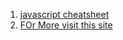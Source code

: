 1.  [javascript cheatsheet](https://cf-courses-data.s3.us.cloud-object-storage.appdomain.cloud/IBMDeveloperSkillsNetwork-CD0101EN-SkillsNetwork/Cheatsheets/JSCheatSheets.md.html?origin=www.coursera.org)
2. [FOr More visit this site](https://developer.mozilla.org/en-US/docs/Web/JavaScript/Reference?utm_medium=Exinfluencer&utm_source=Exinfluencer&utm_content=000026UJ&utm_term=10006555&utm_id=NA-SkillsNetwork-wwwcourseraorg-SkillsNetworkCoursesIBMDeveloperSkillsNetworkCD0101ENSkillsNetwork20336975-2021-01-01)
